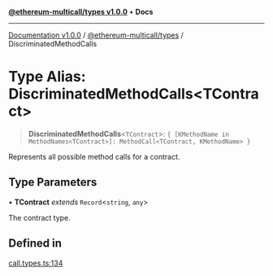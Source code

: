[**@ethereum-multicall/types v1.0.0**](../README.md) • **Docs**

***

[Documentation v1.0.0](../../../packages.md) / [@ethereum-multicall/types](../README.md) / DiscriminatedMethodCalls

# Type Alias: DiscriminatedMethodCalls\<TContract\>

> **DiscriminatedMethodCalls**\<`TContract`\>: `{ [KMethodName in MethodNames<TContract>]: MethodCall<TContract, KMethodName> }`

Represents all possible method calls for a contract.

## Type Parameters

• **TContract** *extends* `Record`\<`string`, `any`\>

The contract type.

## Defined in

[call.types.ts:134](https://github.com/niZmosis/ethereum-multicall/blob/2a2d077a99c23b464a4e40dd6375d06ce98594bd/packages/types/src/call.types.ts#L134)
